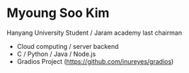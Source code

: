 Myoung Soo Kim
=============

Hanyang University Student / Jaram academy last chairman

 * Cloud computing / server backend
 * C / Python / Java / Node.js
 * Gradios Project (https://github.com/inureyes/gradios)
